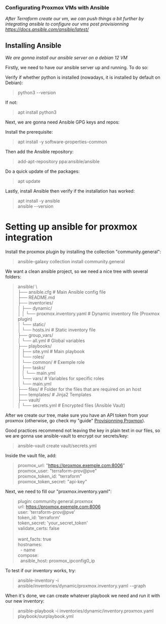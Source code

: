 ### Configurating Proxmox VMs with Ansible  
*After Terraform create our vm, we can push things a bit further by integrating ansible to configure our vms post provisionning*  
*https://docs.ansible.com/ansible/latest/*

## Installing Ansible  
*We are gonna install our ansible server on a debian 12 VM*  

Firstly, we need to have our ansible server up and running. To do so:

Verify if whether python is installed (nowadays, it is installed by default on Debian):  
> python3 --version  

If not:  
> apt install python3  

Next, we are gonna need Ansible GPG keys and repos:  

Install the prerequisite:  
> apt install -y software-properties-common  

Then add the Ansible repository:  
> add-apt-repository ppa:ansible/ansible  

Do a quick update of the packages:  
> apt update  

Lastly, install Ansible then verify if the installation has worked:  
> apt install -y ansible  
> ansible --version  

# Setting up ansible for proxmox integration  

Install the proxmox plugin by installing the collection "community.general":  
> ansible-galaxy collection install community.general  

We want a clean ansible project, so we need a nice tree with several folders:

> ansible/ \  
> ├── ansible.cfg                   # Main Ansible config file \
> ├── README.md                     \
> ├── inventories/ \
> │   ├── dynamic/ \
> │   │   └── proxmox.inventory.yaml  # Dynamic inventory file (Proxmox plugin) \
> │   └── static/ \
> │       └── hosts.ini             # Static inventory file \
> ├── group_vars/ \
> │   └── all.yml                   # Global variables \
> ├── playbooks/ \
> │   ├── site.yml                  # Main playbook \
> │   └── roles/ \
> │       └── common/               # Exemple role \
> │           ├── tasks/ \
> │           │   └── main.yml \
> │           └── vars/             # Variables for specific roles \
> │               └── main.yml \
> ├── files/                        # Folder for the files that are required on an host \
> ├── templates/                    # Jinja2 Templates \
> ├── vault/ \
> │   └── secrets.yml               # Encrypted files (Ansible Vault)

After we create our tree, make sure you have an API token from your proxmox (otherwise, go check my "guide" [Provisionning Proxmox](https://github.com/ArcElewyn/IT/tree/main/Terraform)).

Good practices recommend not leaving the key in plain text in our files, so we are gonna use ansible-vault to encrypt our secrets/key:  
> ansible-vault create vault/secrets.yml  

Inside the vault file, add:  
> proxmox_url: "https://proxmox.exemple.com:8006" \
 proxmox_user: "terraform-prov@pve" \
 proxmox_token_id: "terraform" \
 proxmox_token_secret: "api-key"

Next, we need to fill our "proxmox.inventory.yaml":
> plugin: community.general.proxmox \
 url: https://proxmox.exemple.com:8006 \
 user: 'terraform-prov@pve' \
 token_id: 'terraform' \
 token_secret: 'your_secret_token' \
 validate_certs: false \
 \
 want_facts: true \
 hostnames: \
 &nbsp;&nbsp;\- name \
 compose: \
 &nbsp;&nbsp;ansible_host: proxmox_ipconfig0_ip

To test if our inventory works, try:  
> ansible-inventory -i ansible/inventories/dynamic/proxmox.inventory.yaml --graph

When it's done, we can create whatever playbook we need and run it with our new inventory:  
> ansible-playbook -i inventories/dynamic/inventory.proxmox.yaml playbook/ourplaybook.yml

